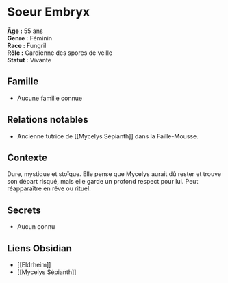 # Soeur Embryx

**Âge :** 55 ans  
**Genre :** Féminin  
**Race :** Fungril  
**Rôle :** Gardienne des spores de veille  
**Statut :** Vivante

## Famille
- Aucune famille connue

## Relations notables
- Ancienne tutrice de [[Mycelys Sépianth]] dans la Faille-Mousse.

## Contexte
Dure, mystique et stoïque. Elle pense que Mycelys aurait dû rester et trouve son départ risqué, mais elle garde un profond respect pour lui. Peut réapparaître en rêve ou rituel.

## Secrets
- Aucun connu

## Liens Obsidian
- [[Eldrheim]]
- [[Mycelys Sépianth]] 
